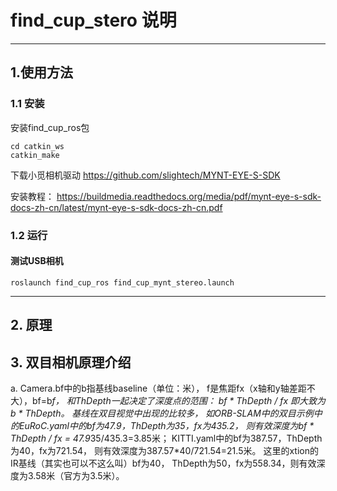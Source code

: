 # find_cup_stero 说明
---
## 1.使用方法

### 1.1 安装

安装find_cup_ros包
```
cd catkin_ws
catkin_make
``` 

下载小觅相机驱动 https://github.com/slightech/MYNT-EYE-S-SDK 

安装教程： https://buildmedia.readthedocs.org/media/pdf/mynt-eye-s-sdk-docs-zh-cn/latest/mynt-eye-s-sdk-docs-zh-cn.pdf
### 1.2 运行 

#### 测试USB相机 

```
roslaunch find_cup_ros find_cup_mynt_stereo.launch
```

---
## 2. 原理

### 


## 3. 双目相机原理介绍

a. Camera.bf中的b指基线baseline（单位：米），
f是焦距fx（x轴和y轴差距不大），bf=b*f，
和ThDepth一起决定了深度点的范围：
bf * ThDepth / fx
即大致为b * ThDepth。
基线在双目视觉中出现的比较多，
如ORB-SLAM中的双目示例中的EuRoC.yaml中的bf为47.9，ThDepth为35，fx为435.2，
则有效深度为bf * ThDepth / fx = 47.9*35/435.3=3.85米；
KITTI.yaml中的bf为387.57，ThDepth为40，fx为721.54，
则有效深度为387.57*40/721.54=21.5米。
这里的xtion的IR基线（其实也可以不这么叫）bf为40，
ThDepth为50，fx为558.34，则有效深度为3.58米（官方为3.5米）。 